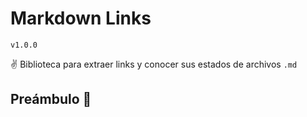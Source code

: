 # Markdown Links
`v1.0.0`

:v: Biblioteca para extraer links y conocer sus estados de archivos `.md`

## Preámbulo :rocket: